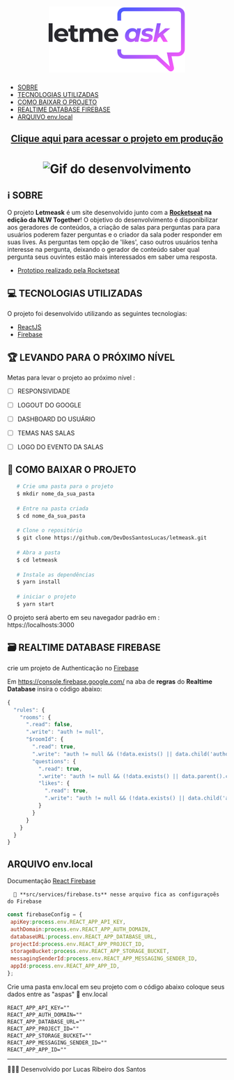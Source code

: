 <h1 align = "center" >
   <img src = "./src/assets/images/logo.svg" alt = "Logo LetmeAsk" />
</h1>

- [SOBRE](#-sobre)
- [TECNOLOGIAS UTILIZADAS](#-TECNOLOGIAS-UTILIZADAS)
- [COMO BAIXAR O PROJETO](#-COMO-BAIXAR-O-PROJETO)
- [REALTIME DATABASE FIREBASE](#-REALTIME-DATABASE-FIREBASE)
- [ARQUIVO env.local](#-ARQUIVO-env.local)

<h2 align = "center" >
   <a href = "https://letmeask-e0311.web.app/"> Clique aqui para acessar o projeto em produção</a>
</h2>
 
<h1 align = "center" >
   <img = src = "" alt = "Gif do desenvolvimento" />   
</h1>


## ℹ️ SOBRE

O projeto **Letmeask** é um site desenvolvido junto com a **[Rocketseat](https://rocketseat.com.br/) na edição da NLW Together**!
O objetivo do desenvolvimento é disponibilizar aos geradores de conteúdos, a criação de salas para perguntas para para usuários poderem fazer perguntas e o criador da sala poder responder em suas lives. As perguntas tem opção de 'likes', caso outros usuários tenha interesse na pergunta, deixando o gerador de conteúdo saber qual pergunta seus ouvintes estão mais interessados em saber uma resposta.
- [Prototipo realizado pela Rocketseat](https://www.figma.com/file/NnyaLK9X0J08pJFpmNB9m9/Letmeask-(Copy)?node-id=45%3A1771)

## 💻 TECNOLOGIAS UTILIZADAS

O projeto foi desenvolvido utilizando as seguintes tecnologias:

- [ReactJS](https://pt-br.reactjs.org/)
- [Firebase](https://firebase.google.com/docs)

## 🏆 LEVANDO PARA O PRÓXIMO NÍVEL
   Metas para levar o projeto ao próximo nível :
   - [ ] RESPONSIVIDADE
   - [ ] LOGOUT DO GOOGLE
   - [ ] DASHBOARD DO USUÁRIO
   - [ ] TEMAS NAS SALAS
   - [ ] LOGO DO EVENTO DA SALAS
   

## 📁 COMO BAIXAR O PROJETO
```bash
   # Crie uma pasta para o projeto
   $ mkdir nome_da_sua_pasta
   
   # Entre na pasta criada
   $ cd nome_da_sua_pasta
   
   # Clone o repositório
   $ git clone https://github.com/DevDosSantosLucas/letmeask.git
   
   # Abra a pasta
   $ cd letmeask
   
   # Instale as dependências
   $ yarn install
   
   # iniciar o projeto
   $ yarn start
````
   O projeto será aberto em seu navegador padrão em :
   https://localhosts:3000


## 🗃 REALTIME DATABASE FIREBASE
   
   crie um projeto de Authenticação no [Firebase](https://console.firebase.google.com/) 

Em https://console.firebase.google.com/ na aba de **regras** do **Realtime Database** insira o código abaixo:
```js
{
  "rules": {
    "rooms": {
      ".read": false,
      ".write": "auth != null",
      "$roomId": {
        ".read": true,
        ".write": "auth != null && (!data.exists() || data.child('authorId').val() == auth.id)",
        "questions": {
          ".read": true,
          ".write": "auth != null && (!data.exists() || data.parent().child('authorId').val() == auth.id)",
          "likes": {
            ".read": true,
            ".write": "auth != null && (!data.exists() || data.child('authorId').val() == auth.id)"
          }
        }
      }
    }
  }
}
```
## ARQUIVO env.local
   
   Documentação [React Firebase](https://react-firebase-js.com/docs/react-firebase-auth/getting-started#get-your-firebase-config)<br>
   
      📁 **src/services/firebase.ts** nesse arquivo fica as configuraçoẽs do Firebase 
   ```js
   const firebaseConfig = {
    apiKey:process.env.REACT_APP_API_KEY,
    authDomain:process.env.REACT_APP_AUTH_DOMAIN,
    databaseURL:process.env.REACT_APP_DATABASE_URL,
    projectId:process.env.REACT_APP_PROJECT_ID,
    storageBucket:process.env.REACT_APP_STORAGE_BUCKET,
    messagingSenderId:process.env.REACT_APP_MESSAGING_SENDER_ID,
    appId:process.env.REACT_APP_APP_ID,
  };
   ```
   
   Crie uma pasta env.local em seu projeto com o código abaixo  coloque seus dados  entre as "aspas"
   📁 env.local
   ```env
   REACT_APP_API_KEY=""
   REACT_APP_AUTH_DOMAIN=""
   REACT_APP_DATABASE_URL=""
   REACT_APP_PROJECT_ID=""
   REACT_APP_STORAGE_BUCKET=""
   REACT_APP_MESSAGING_SENDER_ID=""
   REACT_APP_APP_ID=""
   ```

   
   ---
   👨🏻‍💻 Desenvolvido por Lucas Ribeiro dos Santos

